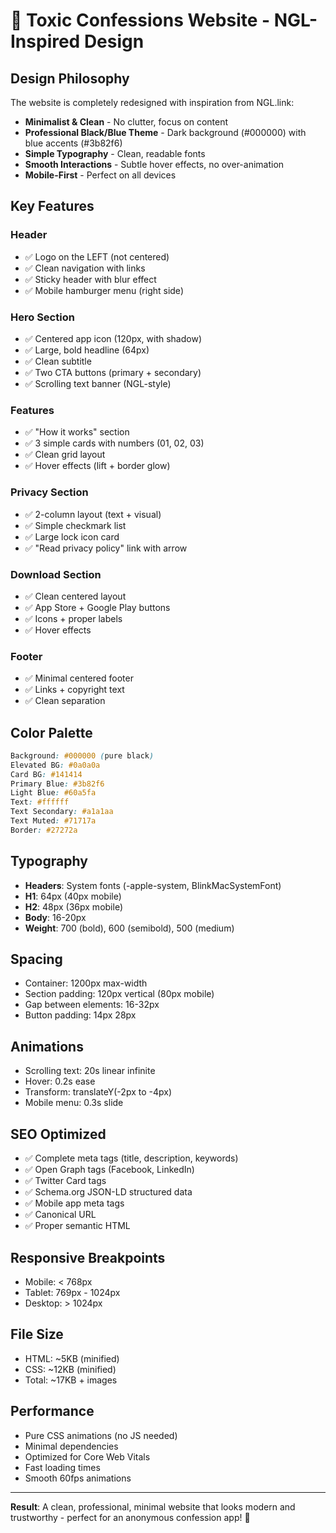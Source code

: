 # 🎨 Toxic Confessions Website - NGL-Inspired Design

## Design Philosophy

The website is completely redesigned with inspiration from NGL.link:
- **Minimalist & Clean** - No clutter, focus on content
- **Professional Black/Blue Theme** - Dark background (#000000) with blue accents (#3b82f6)
- **Simple Typography** - Clean, readable fonts
- **Smooth Interactions** - Subtle hover effects, no over-animation
- **Mobile-First** - Perfect on all devices

## Key Features

### Header
- ✅ Logo on the LEFT (not centered)
- ✅ Clean navigation with links
- ✅ Sticky header with blur effect
- ✅ Mobile hamburger menu (right side)

### Hero Section
- ✅ Centered app icon (120px, with shadow)
- ✅ Large, bold headline (64px)
- ✅ Clean subtitle
- ✅ Two CTA buttons (primary + secondary)
- ✅ Scrolling text banner (NGL-style)

### Features
- ✅ "How it works" section
- ✅ 3 simple cards with numbers (01, 02, 03)
- ✅ Clean grid layout
- ✅ Hover effects (lift + border glow)

### Privacy Section
- ✅ 2-column layout (text + visual)
- ✅ Simple checkmark list
- ✅ Large lock icon card
- ✅ "Read privacy policy" link with arrow

### Download Section
- ✅ Clean centered layout
- ✅ App Store + Google Play buttons
- ✅ Icons + proper labels
- ✅ Hover effects

### Footer
- ✅ Minimal centered footer
- ✅ Links + copyright text
- ✅ Clean separation

## Color Palette

```css
Background: #000000 (pure black)
Elevated BG: #0a0a0a
Card BG: #141414
Primary Blue: #3b82f6
Light Blue: #60a5fa
Text: #ffffff
Text Secondary: #a1a1aa
Text Muted: #71717a
Border: #27272a
```

## Typography

- **Headers**: System fonts (-apple-system, BlinkMacSystemFont)
- **H1**: 64px (40px mobile)
- **H2**: 48px (36px mobile)
- **Body**: 16-20px
- **Weight**: 700 (bold), 600 (semibold), 500 (medium)

## Spacing

- Container: 1200px max-width
- Section padding: 120px vertical (80px mobile)
- Gap between elements: 16-32px
- Button padding: 14px 28px

## Animations

- Scrolling text: 20s linear infinite
- Hover: 0.2s ease
- Transform: translateY(-2px to -4px)
- Mobile menu: 0.3s slide

## SEO Optimized

- ✅ Complete meta tags (title, description, keywords)
- ✅ Open Graph tags (Facebook, LinkedIn)
- ✅ Twitter Card tags
- ✅ Schema.org JSON-LD structured data
- ✅ Mobile app meta tags
- ✅ Canonical URL
- ✅ Proper semantic HTML

## Responsive Breakpoints

- Mobile: < 768px
- Tablet: 769px - 1024px
- Desktop: > 1024px

## File Size

- HTML: ~5KB (minified)
- CSS: ~12KB (minified)
- Total: ~17KB + images

## Performance

- Pure CSS animations (no JS needed)
- Minimal dependencies
- Optimized for Core Web Vitals
- Fast loading times
- Smooth 60fps animations

---

**Result**: A clean, professional, minimal website that looks modern and trustworthy - perfect for an anonymous confession app! 🚀
